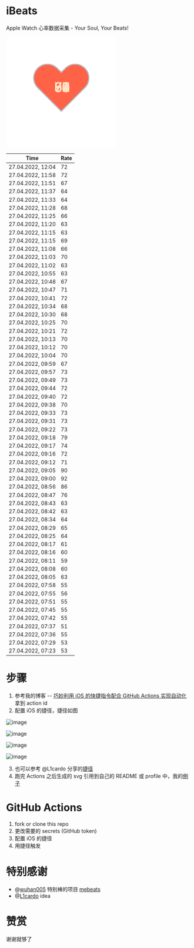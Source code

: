 # iBeats
Apple Watch 心率数据采集 - Your Soul, Your Beats!

![](./files/heart.svg)

<!--START_SECTION:my_heart_rate-->
| Time | Rate | 
 | ---- | ---- | 
| 27.04.2022, 12:04 | 72 |
| 27.04.2022, 11:58 | 72 |
| 27.04.2022, 11:51 | 67 |
| 27.04.2022, 11:37 | 64 |
| 27.04.2022, 11:33 | 64 |
| 27.04.2022, 11:28 | 68 |
| 27.04.2022, 11:25 | 66 |
| 27.04.2022, 11:20 | 63 |
| 27.04.2022, 11:15 | 63 |
| 27.04.2022, 11:15 | 69 |
| 27.04.2022, 11:08 | 66 |
| 27.04.2022, 11:03 | 70 |
| 27.04.2022, 11:02 | 63 |
| 27.04.2022, 10:55 | 63 |
| 27.04.2022, 10:48 | 67 |
| 27.04.2022, 10:47 | 71 |
| 27.04.2022, 10:41 | 72 |
| 27.04.2022, 10:34 | 68 |
| 27.04.2022, 10:30 | 68 |
| 27.04.2022, 10:25 | 70 |
| 27.04.2022, 10:21 | 72 |
| 27.04.2022, 10:13 | 70 |
| 27.04.2022, 10:12 | 70 |
| 27.04.2022, 10:04 | 70 |
| 27.04.2022, 09:59 | 67 |
| 27.04.2022, 09:57 | 73 |
| 27.04.2022, 09:49 | 73 |
| 27.04.2022, 09:44 | 72 |
| 27.04.2022, 09:40 | 72 |
| 27.04.2022, 09:38 | 70 |
| 27.04.2022, 09:33 | 73 |
| 27.04.2022, 09:31 | 73 |
| 27.04.2022, 09:22 | 73 |
| 27.04.2022, 09:18 | 79 |
| 27.04.2022, 09:17 | 74 |
| 27.04.2022, 09:16 | 72 |
| 27.04.2022, 09:12 | 71 |
| 27.04.2022, 09:05 | 90 |
| 27.04.2022, 09:00 | 92 |
| 27.04.2022, 08:56 | 86 |
| 27.04.2022, 08:47 | 76 |
| 27.04.2022, 08:43 | 63 |
| 27.04.2022, 08:42 | 63 |
| 27.04.2022, 08:34 | 64 |
| 27.04.2022, 08:29 | 65 |
| 27.04.2022, 08:25 | 64 |
| 27.04.2022, 08:17 | 61 |
| 27.04.2022, 08:16 | 60 |
| 27.04.2022, 08:11 | 59 |
| 27.04.2022, 08:08 | 60 |
| 27.04.2022, 08:05 | 63 |
| 27.04.2022, 07:58 | 55 |
| 27.04.2022, 07:55 | 56 |
| 27.04.2022, 07:51 | 55 |
| 27.04.2022, 07:45 | 55 |
| 27.04.2022, 07:42 | 55 |
| 27.04.2022, 07:37 | 51 |
| 27.04.2022, 07:36 | 55 |
| 27.04.2022, 07:29 | 53 |
| 27.04.2022, 07:23 | 53 |

<!--END_SECTION:my_heart_rate-->

# 步骤
1. 参考我的博客 -- [巧妙利用 iOS 的快捷指令配合 GitHub Actions 实现自动化](https://github.com/yihong0618/gitblog/issues/198) 拿到 action id
2. 配置 iOS 的捷径，捷径如图

![image](https://user-images.githubusercontent.com/15976103/122154218-0db0b480-ce97-11eb-93bb-5aec07c558dc.png)

![image](https://user-images.githubusercontent.com/15976103/122154236-186b4980-ce97-11eb-8e4b-70551a0391ae.png)

![image](https://user-images.githubusercontent.com/15976103/122154268-2d47dd00-ce97-11eb-902e-3acf292265a9.png)

![image](https://user-images.githubusercontent.com/15976103/122174055-fa144680-ceb4-11eb-9be2-3eb83cd516f7.png)

3. 也可以参考 @L1cardo 分享的[捷径](https://www.icloud.com/shortcuts/6ab6047b459c41ad822ad6b94b1c03d4)
4. 跑完 Actions 之后生成的 svg 引用到自己的 README 或 profile 中，我的[例子](https://github.com/yihong0618) 

# GitHub Actions

1. fork or clone this repo
2. 更改需要的 secrets (GitHub token)
3. 配置 iOS 的捷径
4. 用捷径触发

# 特别感谢
- @[wuhan005](https://github.com/wuhan005) 特别棒的项目 [mebeats](https://github.com/wuhan005/mebeats)
- @[L1cardo](https://github.com/L1cardo) idea

# 赞赏
谢谢就够了
